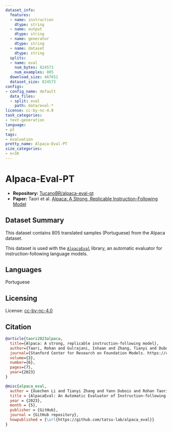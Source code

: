 ```yaml
---
dataset_info:
  features:
  - name: instruction
    dtype: string
  - name: output
    dtype: string
  - name: generator
    dtype: string
  - name: dataset
    dtype: string
  splits:
  - name: eval
    num_bytes: 824573
    num_examples: 805
  download_size: 467651
  dataset_size: 824573
configs:
- config_name: default
  data_files:
  - split: eval
    path: data/eval-*
license: cc-by-nc-4.0
task_categories:
- text-generation
language:
- pt
tags:
- evaluation
pretty_name: Alpaca-Eval-PT
size_categories:
- n<1K
---
```


# Alpaca-Eval-PT

- **Repository:** [TucanoBR/alpaca-eval-pt](https://huggingface.co/datasets/TucanoBR/alpaca-eval-pt)
- **Paper:** Taori et al. [Alpaca: A Strong, Replicable Instruction-Following Model](https://crfm.stanford.edu/2023/03/13/alpaca.html)

## Dataset Summary

This dataset contains 805 translated samples (Portuguese) from the Alpaca dataset.

This dataset is used with the [`AlpacaEval`](https://github.com/tatsu-lab/alpaca_eval) library, an automatic evaluator for instruction-following language models.

## Languages

Portuguese

## Licensing

License: [cc-by-nc-4.0](https://www.creativecommons.org/licenses/by-nc/4.0/deed.en)

## Citation

```bibtex
@article{taori2023alpaca,
  title={Alpaca: A strong, replicable instruction-following model},
  author={Taori, Rohan and Gulrajani, Ishaan and Zhang, Tianyi and Dubois, Yann and Li, Xuechen and Guestrin, Carlos and Liang, Percy and Hashimoto, Tatsunori B},
  journal={Stanford Center for Research on Foundation Models. https://crfm. stanford. edu/2023/03/13/alpaca. html},
  volume={3},
  number={6},
  pages={7},
  year={2023}
}

@misc{alpaca_eval,
  author = {Xuechen Li and Tianyi Zhang and Yann Dubois and Rohan Taori and Ishaan Gulrajani and Carlos Guestrin and Percy Liang and Tatsunori B. Hashimoto },
  title = {AlpacaEval: An Automatic Evaluator of Instruction-following Models},
  year = {2023},
  month = {5},
  publisher = {GitHub},
  journal = {GitHub repository},
  howpublished = {\url{https://github.com/tatsu-lab/alpaca_eval}}
}
```
